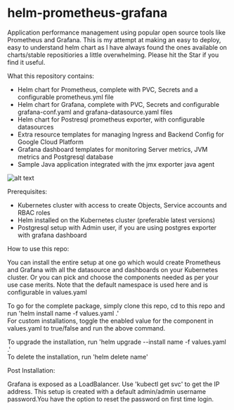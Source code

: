 # helm-prometheus-grafana
Application performance management using popular open source tools like Prometheus and Grafana. This is my attempt at making an easy to deploy, easy to understand helm chart as I have always found the ones available on charts/stable repositiories a little overwhelming. Please hit the Star if you find it useful.

What this repository contains:
- Helm chart for Prometheus, complete with PVC, Secrets and a configurable prometheus.yml file
- Helm chart for Grafana, complete with PVC, Secrets and configurable grafana-conf.yaml and grafana-datasource.yaml files
- Helm chart for Postresql prometheus exporter, with configurable datasources
- Extra resource templates for managing Ingress and Backend Config for Google Cloud Platform
- Grafana dashboard templates for monitoring Server metrics, JVM metrics and Postgresql database
- Sample Java application integrated with the jmx exporter java agent

![alt text](https://i.imgur.com/3V5ktrt.png)

Prerequisites:
- Kubernetes cluster with access to create Objects, Service accounts and RBAC roles
- Helm installed on the Kubernetes cluster (preferable latest versions)
- Postgresql setup with Admin user, if you are using postgres exporter with grafana dashboard

How to use this repo:

You can install the entire setup at one go which would create Prometheus and Grafana with all the datasource and dashboards on your Kubernetes cluster.
Or you can pick and choose the components needed as per your use case merits. Note that the default namespace is used here and is configurable in values.yaml

To go for the complete package, simply clone this repo, cd to this repo and run 'helm install name -f values.yaml .'\
For custom installations, toggle the enabled value for the component in values.yaml to true/false and run the above command.

To upgrade the installation, run 'helm upgrade --install name -f values.yaml .'\
To delete the installation, run 'helm delete name'

Post Installation:

Grafana is exposed as a LoadBalancer. Use 'kubectl get svc' to get the IP address. This setup is created with a default admin/admin username password.You have the option to reset the password on first time login.
